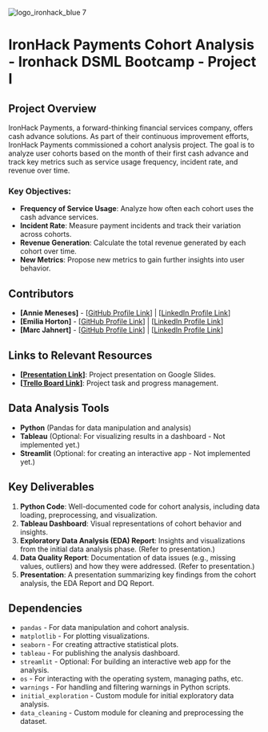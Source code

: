 ![logo_ironhack_blue 7](https://user-images.githubusercontent.com/23629340/40541063-a07a0a8a-601a-11e8-91b5-2f13e4e6b441.png)

# IronHack Payments Cohort Analysis - Ironhack DSML Bootcamp - Project I

## Project Overview
IronHack Payments, a forward-thinking financial services company, offers cash advance solutions. As part of their continuous improvement efforts, IronHack Payments commissioned a cohort analysis project. The goal is to analyze user cohorts based on the month of their first cash advance and track key metrics such as service usage frequency, incident rate, and revenue over time.

### Key Objectives:
- **Frequency of Service Usage**: Analyze how often each cohort uses the cash advance services.
- **Incident Rate**: Measure payment incidents and track their variation across cohorts.
- **Revenue Generation**: Calculate the total revenue generated by each cohort over time.
- **New Metrics**: Propose new metrics to gain further insights into user behavior.

## Contributors
- **[Annie Meneses]** - [[GitHub Profile Link](https://github.com/annnieglez)] | [[LinkedIn Profile Link](https://www.linkedin.com/in/annie-meneses-gonzalez-57bb9b145/)]
- **[Emilia Horton]** - [[GitHub Profile Link](https://github.com/EmiliaHorton12)] | [[LinkedIn Profile Link](https://www.linkedin.com/in/emilia-horton-110b4327a/)]
- **[Marc Jahnert]** - [[GitHub Profile Link](https://github.com/JayEm65)] | [[LinkedIn Profile Link](https://www.linkedin.com/in/marc-jahnert-018a08322/)]

## Links to Relevant Resources
- **[[Presentation Link](https://docs.google.com/presentation/d/1jl-FDu7HQVvenI8tsigvxI6epQ3cks4UFVigHYeT-ng/edit?usp=sharing)]**: Project presentation on Google Slides.
- **[[Trello Board Link](https://trello.com/b/4tuaLrr9/project-i-ironhack-payments)]**: Project task and progress management.

## Data Analysis Tools
- **Python** (Pandas for data manipulation and analysis)
- **Tableau** (Optional: For visualizing results in a dashboard - Not implemented yet.)
- **Streamlit** (Optional: for creating an interactive app - Not implemented yet.)
  
## Key Deliverables
1. **Python Code**: Well-documented code for cohort analysis, including data loading, preprocessing, and visualization.
2. **Tableau Dashboard**: Visual representations of cohort behavior and insights.
3. **Exploratory Data Analysis (EDA) Report**: Insights and visualizations from the initial data analysis phase. (Refer to presentation.)
4. **Data Quality Report**: Documentation of data issues (e.g., missing values, outliers) and how they were addressed. (Refer to presentation.)
5. **Presentation**: A presentation summarizing key findings from the cohort analysis, the EDA Report and DQ Report.

## Dependencies
- `pandas` - For data manipulation and cohort analysis.
- `matplotlib` - For plotting visualizations.
- `seaborn` - For creating attractive statistical plots.
- `tableau` - For publishing the analysis dashboard.
- `streamlit` - Optional: For building an interactive web app for the analysis.
- `os` - For interacting with the operating system, managing paths, etc.
- `warnings` - For handling and filtering warnings in Python scripts.
- `initial_exploration` - Custom module for initial exploratory data analysis.
- `data_cleaning` - Custom module for cleaning and preprocessing the dataset.

